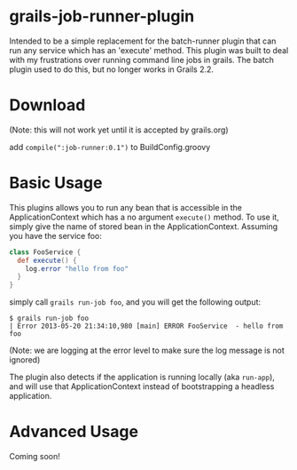 grails-job-runner-plugin
========================

Intended to be a simple replacement for the batch-runner plugin that can run any service which has an 'execute' method.  This plugin was built to deal with my frustrations over running command line jobs in grails.  The batch plugin used to do this, but no longer works in Grails 2.2.

Download
========

(Note: this will not work yet until it is accepted by grails.org)

add `compile(":job-runner:0.1")` to BuildConfig.groovy

Basic Usage
===========

This plugins allows you to run any bean that is accessible in the ApplicationContext which has a no argument `execute()` method.  To use it, simply give the name of stored bean in the ApplicationContext.  Assuming you have the service foo:

```groovy
class FooService {
  def execute() {
    log.error "hello from foo"
  }
}
```

simply call `grails run-job foo`, and you will get the following output:

```
$ grails run-job foo
| Error 2013-05-20 21:34:10,980 [main] ERROR FooService  - hello from foo
```

(Note: we are logging at the error level to make sure the log message is not ignored)

The plugin also detects if the application is running locally (aka `run-app`), and will use that ApplicationContext instead of bootstrapping a headless application.

Advanced Usage
==============
Coming soon!
